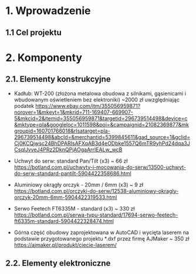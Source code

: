 # 1. Wprowadzenie
## 1.1 Cel projektu
# 2. Komponenty
## 2.1. Elementy konstrukcyjne

* Kadłub: WT-200 (złożona metalowa obudowa z silnikami, gąsienicami i wbudowanym oświetleniem bez elektroniki) ~2000 zł uwzględniając podatek
https://www.ebay.com/itm/355056959871?norover=1&mkevt=1&mkrid=711-169407-669907-5&mkcid=2&itemid=355056959871&targetid=296739514498&device=c&mktype=pla&googleloc=1011598&poi=&campaignid=21082369877&mkgroupid=160701766018&rlsatarget=pla-296739514498&abcId=&merchantid=5399845611&gad_source=1&gclid=Cj0KCQjwsc24BhDPARIsAFXqAB3d4eODbke1557Q6mTR9yhPd24dqa3JCsqlJvveJ4PRz2DknQPjAOgaArrIEALw_wcB

* Uchwyt do serw: standard Pan/Tilt (x3) ~ 66 zł
https://botland.com.pl/uchwyty-i-mocowania-do-serw/13500-uchwyt-do-serw-standard-pantilt-5904422358686.html

* Aluminiowy okrągły orczyk - 20mm / 6mm (x3) ~ 9 zł
https://botland.com.pl/orczyki-do-serw/12538-aluminiowy-okragly-orczyk-20mm-6mm-5904422319533.html

*  Serwo Feetech FT6335M - standard (x3) ~ 330 zł
https://botland.com.pl/serwa-typu-standard/17694-serwo-feetech-ft6335m-standard-5904422328474.html

* Górna część obudowy zaprojektowana w AutoCAD i wycięta laserem na podstawie przygotowanego projektu *.dxf przez firmę AJMaker ~ 350 zł
https://ajmaker.pl/produkt/ciecie-laserem/

## 2.2. Elementy elektroniczne





